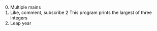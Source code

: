 0. Multiple mains
1. Like, comment, subscribe
2 This program prints the largest of three integers
3. Leap year
